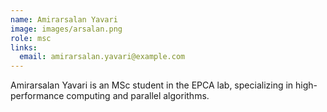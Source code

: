 ```yaml
---
name: Amirarsalan Yavari
image: images/arsalan.png
role: msc
links:
  email: amirarsalan.yavari@example.com
---
```


Amirarsalan Yavari is an MSc student in the EPCA lab, specializing in high-performance computing and parallel algorithms. 